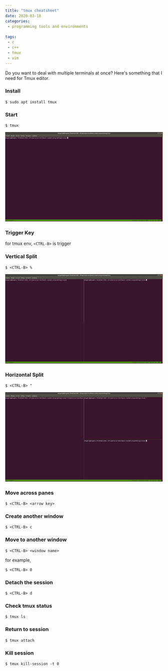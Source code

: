 ```yaml
---
title: "tmux cheatsheet"
date: 2020-03-18
categories:
 - programming tools and environments 

tags:
 - c
 - c++
 - tmux
 - vim
---
```


Do you want to deal with multiple terminals at once?
Here's something that I need for Tmux editor.

### Install

```
$ sudo apt install tmux
```

### Start

```
$ tmux
```

![tmux-install](/assets/images/tmux_install.png)

### Trigger Key
for tmux env, `<CTRL-B>` is trigger 

### Vertical Split
```
$ <CTRL-B> %
```

![tmux-vsplit](/assets/images/tmux_vsplit.png)

### Horizontal Split
```
$ <CTRL-B> "
```

![tmux-hsplit](/assets/images/tmux_hsplit.png)

### Move across panes
```
$ <CTRL-B> <arrow key>
```

### Create another window
```
$ <CTRL-B> c
```

### Move to another window
```
$ <CTRL-B> <window name>
```

for example, 
```
$ <CTRL-B> 0
```

### Detach the session
```
$ <CTRL-B> d
```

### Check tmux status
```
$ tmux ls
```

### Return to session
```
$ tmux attach
```

### Kill session
```
$ tmux kill-session -t 0
```